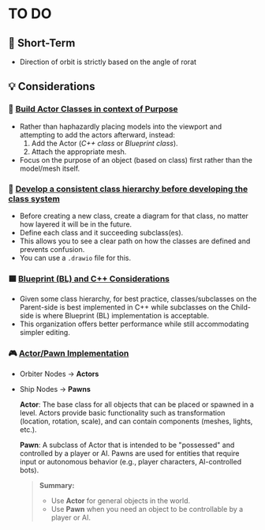 # TO DO
## 📝 Short-Term
- Direction of orbit is strictly based on the angle of rorat
## 💡 Considerations
### 🔁 <u>Build Actor Classes in context of Purpose</u>
- Rather than haphazardly placing models into the viewport and attempting to add the actors afterward, instead:
    1. Add the Actor (*C++ class* or *Blueprint class*).
    2. Attach the appropriate mesh.
- Focus on the purpose of an object (based on class) first rather than the model/mesh itself.
### 🌿 <u>Develop a consistent class hierarchy before developing the class system</u>
- Before creating a new class, create a diagram for that class, no matter how layered it will be in the future.
- Define each class and it succeeding subclass(es).
- This allows you to see a clear path on how the classes are defined and prevents confusion.
- You can use a `.drawio` file for this.
### 🟦 <u>Blueprint (BL) and C++ Considerations</u>
- Given some class hierarchy, for best practice, classes/subclasses on the Parent-side is best implemented in C++ while subclasses on the Child-side is where Blueprint (BL) implementation is acceptable.
- This organization offers better performance while still accommodating simpler editing.
### 🎮 <u>Actor/Pawn Implementation</u>
- Orbiter Nodes &rarr; **Actors**
- Ship Nodes &rarr; **Pawns**

    **Actor**: The base class for all objects that can be placed or spawned in a level. Actors provide basic functionality such as transformation (location, rotation, scale), and can contain components (meshes, lights, etc.).

    **Pawn**: A subclass of Actor that is intended to be "possessed" and controlled by a player or AI. Pawns are used for entities that require input or autonomous behavior (e.g., player characters, AI-controlled bots).

    > **Summary:**  
    > - Use **Actor** for general objects in the world.  
    > - Use **Pawn** when you need an object to be controllable by a player or AI.